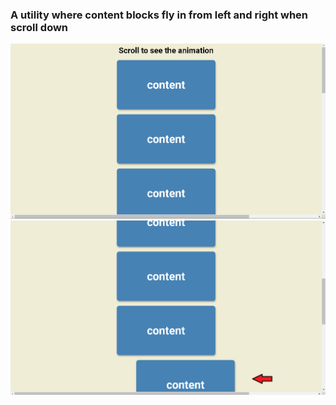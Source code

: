 ### A utility where content blocks fly in from left and right when scroll down

<img src= "scroll_animation.png" style="zoom:50%;" />

<img src= "scroll_animation2.png" style="zoom:50%;" />
